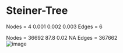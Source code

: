 # Steiner-Tree


Nodes = 4	0.001	0.002	0.003
Edges = 6			
			
Nodes =  36692	87.8	0.02	NA
Edges = 367662			
![image](https://user-images.githubusercontent.com/2684170/128042493-921e03be-f376-4daa-842a-360bbc7ade57.png)
